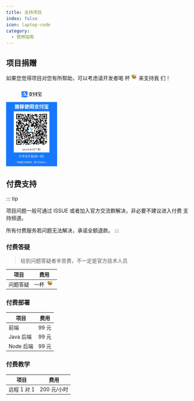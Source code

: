 ```yaml
---
title: 支持项目
index: false
icon: laptop-code
category:
  - 使用指南
---
```


## 项目捐赠

如果您觉得项目对您有所帮助，可以考虑请开发者喝
杯<img width="24" height="16" src="/assets/image/drink.png"/>来支持我
们！

<img width="140"  src="/assets/image/alipay.jpg">

## 付费支持

::: tip

项目问题一般可通过 ISSUE 或者加入官方交流群解决，非必要不建议进入付费
支持频道。

所有付费服务若问题无法解决，承诺全额退款。 
:::

### 付费答疑

> 给到问题答疑者辛苦费，不一定是官方技术人员

| 项目     | 费用                                                             |
| -------- | ---------------------------------------------------------------- |
| 问题答疑 | 一杯 <img width="24" height="16" src="/assets/image/drink.png"/> |

### 付费部署

| 项目      | 费用  |
| ------- | ----- |
| 前端      | 99 元 |
| Java 后端 | 99 元 |
| Node 后端 | 99 元 |

### 付费教学

| 项目        | 费用        |
| ----------- | ----------- |
| 远程 1 对 1 | 200 元/小时 |
